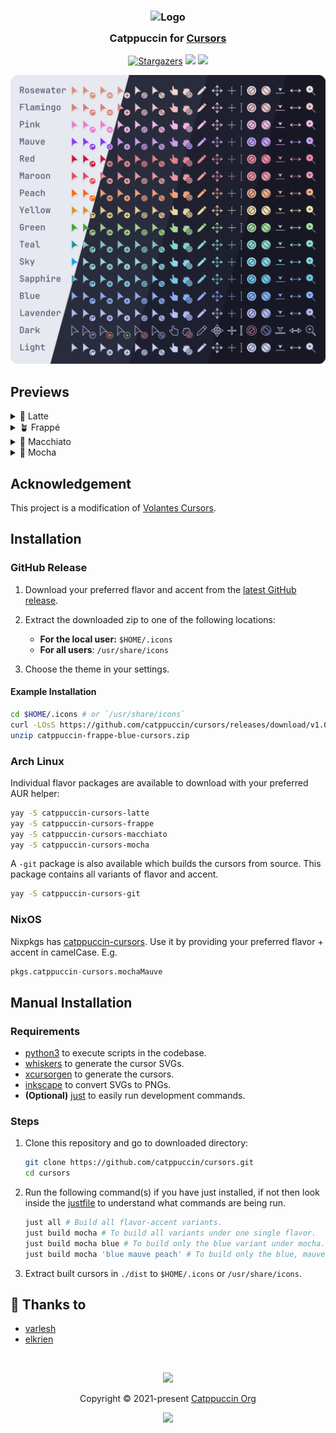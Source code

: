 <h3 align="center">
	<img src="https://raw.githubusercontent.com/catppuccin/catppuccin/main/assets/logos/exports/1544x1544_circle.png" width="100" alt="Logo"/><br/>
	<img src="https://raw.githubusercontent.com/catppuccin/catppuccin/main/assets/misc/transparent.png" height="30" width="0px"/>
	Catppuccin for <a href="https://github.com/varlesh/volantes-cursors">Cursors</a>
	<img src="https://raw.githubusercontent.com/catppuccin/catppuccin/main/assets/misc/transparent.png" height="30" width="0px"/>
</h3>
<p align="center">
    <a href="https://github.com/catppuccin/cursors/stargazers"><img alt="Stargazers" src="https://img.shields.io/github/stars/catppuccin/cursors?colorA=363a4f&colorB=b7bdf8&style=for-the-badge"></a>
    <a href="https://github.com/catppuccin/cursors/issues"><img src="https://img.shields.io/github/issues/catppuccin/cursors?colorA=363a4f&colorB=f5a97f&style=for-the-badge"></a>
    <a href="https://github.com/catppuccin/cursors/contributors"><img src="https://img.shields.io/github/contributors/catppuccin/cursors?colorA=363a4f&colorB=a6da95&style=for-the-badge"></a>
</p>

<p align="center">
  <img src="assets/preview.webp" width="800"/>
</p>

## Previews

<details>
<summary>🌻 Latte</summary>
  <img src="assets/latte.webp"/>
</details>
<details>
<summary>🪴 Frappé</summary>
  <img src="assets/frappe.webp"/>
</details>
<details>
<summary>🌺 Macchiato</summary>
  <img src="assets/macchiato.webp"/>
</details>
<details>
<summary>🌿 Mocha</summary>
  <img src="assets/mocha.webp"/>
</details>

## Acknowledgement

This project is a modification of [Volantes Cursors](https://github.com/varlesh/volantes-cursors).

## Installation

### GitHub Release

<!-- x-release-please-start-version -->

1. Download your preferred flavor and accent from the [latest GitHub release](https://github.com/catppuccin/cursors/releases/tag/v1.0.2).

1. Extract the downloaded zip to one of the following locations:

   - **For the local user:** `$HOME/.icons`
   - **For all users**: `/usr/share/icons`

1. Choose the theme in your settings.

#### Example Installation

```bash
cd $HOME/.icons # or `/usr/share/icons`
curl -LOsS https://github.com/catppuccin/cursors/releases/download/v1.0.2/catppuccin-frappe-blue-cursors.zip
unzip catppuccin-frappe-blue-cursors.zip
```

<!-- x-release-please-end -->

### Arch Linux

Individual flavor packages are available to download with your preferred AUR helper:

```bash
yay -S catppuccin-cursors-latte
yay -S catppuccin-cursors-frappe
yay -S catppuccin-cursors-macchiato
yay -S catppuccin-cursors-mocha
```

A `-git` package is also available which builds the cursors from source. This
package contains all variants of flavor and accent.

```bash
yay -S catppuccin-cursors-git
```

### NixOS

Nixpkgs has
[catppuccin-cursors](https://github.com/NixOS/nixpkgs/tree/nixos-23.11/pkgs/data/icons/catppuccin-cursors).
Use it by providing your preferred flavor + accent in camelCase. E.g.

```nix
pkgs.catppuccin-cursors.mochaMauve
```

## Manual Installation

### Requirements

- [python3](https://www.python.org/downloads/) to execute scripts in the
codebase.
- [whiskers](https://github.com/catppuccin/whiskers) to generate the
cursor SVGs.
- [xcursorgen](https://wiki.archlinux.org/title/Xcursorgen) to generate the
  cursors.
- [inkscape](https://wiki.inkscape.org/wiki/Inkscape) to convert SVGs to PNGs.
- **(Optional)** [just](https://github.com/casey/just) to easily run development
  commands.

### Steps

1. Clone this repository and go to downloaded directory:

   ```bash
   git clone https://github.com/catppuccin/cursors.git
   cd cursors
   ```

1. Run the following command(s) if you have just installed, if not then look
   inside the [justfile](./justfile) to understand what commands are being run. 

   ```bash
   just all # Build all flavor-accent variants.
   just build mocha # To build all variants under one single flavor.
   just build mocha blue # To build only the blue variant under mocha.
   just build mocha 'blue mauve peach' # To build only the blue, mauve, and peach variants under mocha.
   ```

1. Extract built cursors in `./dist` to `$HOME/.icons` or `/usr/share/icons`.

## 💝 Thanks to

- [varlesh](https://github.com/varlesh/volantes-cursors)
- [elkrien](https://github.com/elkrien)

&nbsp;

<p align="center"><img src="https://raw.githubusercontent.com/catppuccin/catppuccin/main/assets/footers/gray0_ctp_on_line.svg?sanitize=true" /></p>
<p align="center">Copyright &copy; 2021-present <a href="https://github.com/catppuccin" target="_blank">Catppuccin Org</a>
<p align="center"><a href="https://github.com/catppuccin/cursors/blob/main/LICENSE"><img src="https://img.shields.io/static/v1.svg?style=for-the-badge&label=License&message=GNU&logoColor=d9e0ee&colorA=363a4f&colorB=b7bdf8"/></a></p>
